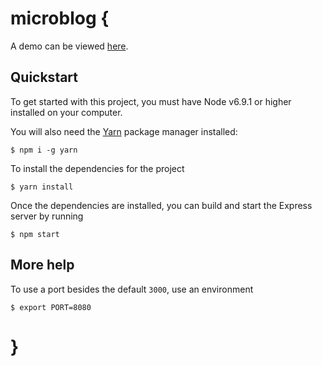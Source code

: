 # microblog {

A demo can be viewed [here](https://github.com/zackharley/microblog).

## Quickstart

To get started with this project, you must have Node v6.9.1 or higher installed on your computer.

You will also need the [Yarn](https://yarnpkg.com/) package manager installed:

```
$ npm i -g yarn
```


To install the dependencies for the project

```
$ yarn install
```


Once the dependencies are installed, you can build and start the Express server by running

```
$ npm start
```

## More help

To use a port besides the default `3000`, use an environment

```
$ export PORT=8080
```

# }
